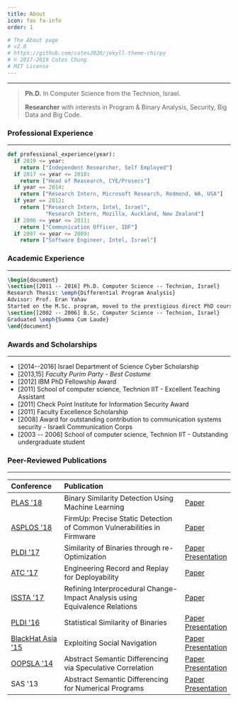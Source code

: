 ```yaml
---
title: About
icon: fas fa-info
order: 1

# The About page
# v2.0
# https://github.com/cotes2020/jekyll-theme-chirpy
# © 2017-2019 Cotes Chung
# MIT License
---
```

---

> **Ph.D.** In Computer Science from the Technion, Israel.
>
> **Researcher** with interests in Program & Binary Analysis, Security, Big Data and Big Code.

### Professional Experience
---
```python
def professional_experience(year):
  if 2019 <= year:
    return ["Independent Researcher, Self Employed"]
  if 2017 <= year <= 2018:
    return ["Head of Reasearch, CYE/Prosecs"]
  if year == 2014:
    return ["Research Intern, Microsoft Research, Redmond, WA, USA"]
  if year == 2012:
    return ["Research Intern, Intel, Israel",
            "Research Intern, Mozilla, Auckland, New Zealand"]
  if 2006 <= year <= 2011:
    return ["Communication Officer, IDF"]
  if 2007 <= year <= 2009:
    return ["Software Engineer, Intel, Israel"]
```

### Academic Experience
---
```tex
\begin{document}
\section{[2011 -- 2016] Ph.D. Computer Science -- Technion, Israel}
Research Thesis: \emph{Differential Program Analysis}
Advisor: Prof. Eran Yahav
Started on the M.Sc. program, moved to the prestigious direct PhD course.
\section{[2002 -- 2006] B.Sc. Computer Science -- Technion, Israel}
Graduated \emph{Summa Cum Laude}
\end{document}
```

### Awards and Scholarships
---
*  [2014--2016] Israel Department of Science Cyber Scholarship
*  [2013,15] _Faculty Purim Party - Best Costume_
*  [2012] IBM PhD Fellowship Award
*  [2011] School of computer science, Technion IIT - Excellent Teaching Assistant
*  [2011] Check Point Institute for Information Security Award
*  [2011] Faculty Excellence Scholarship
*  [2008] Award for outstanding contribution to communication systems security - Israeli Communication Corps
*  [2003 -- 2006] School of computer science, Technion IIT - Outstanding undergraduate student

### Peer-Reviewed Publications
---

|Conference|Publication||
|:---------|:------------|:-----|
|[PLAS '18](http://plas2018.dcc.ufmg.br/)|Binary Similarity Detection Using Machine Learning|[Paper](/assets/publications/zeek.pdf)|
|[ASPLOS '18](https://www.asplos2018.org/)|FirmUp: Precise Static Detection of Common Vulnerabilities in Firmware|[Paper](/assets/publications/firmup.pdf)|
|[PLDI '17](http://pldi17.sigplan.org/)|Similarity of Binaries through re-Optimization|[Paper](/assets/publications/gitz.pdf)<br>[Presentation](/assets/presentations/gitz-pldi17.pdf)|
|[ATC '17](https://www.usenix.org/conference/atc17)|Engineering Record and Replay for Deployability|[Paper](/assets/publications/rr.pdf)<br>|
|[ISSTA '17](http://conf.researchr.org/home/issta-2017)|Refining Interprocedural Change-Impact Analysis using Equivalence Relations|[Paper](/assets/publications/cia.pdf)<br>|
|[PLDI '16](http://pldi16.sigplan.org/)|Statistical Similarity of Binaries|[Paper](/assets/publications/esh.pdf)<br>[Presentation](/assets/presentations/esh-pldi16.pdf)|
|[BlackHat Asia '15](https://www.blackhat.com/asia-15/)|Exploiting Social Navigation|[Paper](/assets/publications/waze.pdf)<br>[Presentation](/assets/presentations/waze-bh15.pdf)|
|[OOPSLA '14](http://2014.splashcon.org/track/oopsla2014)|Abstract Semantic Differencing via Speculative Correlation|[Paper](/assets/publications/score.pdf)<br>[Presentation](/assets/presentations/score-oopsla14.pdf)|
|SAS '13|Abstract Semantic Differencing for Numerical Programs|[Paper](/assets/publications/differential.pdf)<br>[Presentation](/assets/presentations/differential-sas13.pdf)|

